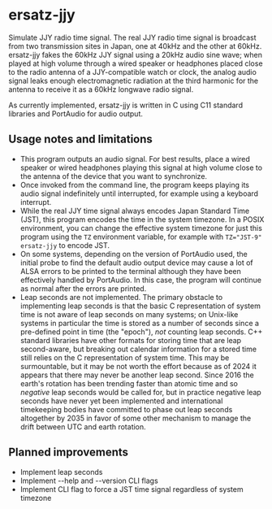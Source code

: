 # ersatz-jjy

Simulate JJY radio time signal. The real JJY radio time signal is broadcast
from two transmission sites in Japan, one at 40kHz and the other at 60kHz.
ersatz-jjy fakes the 60kHz JJY signal using a 20kHz audio sine wave; when played
at high volume through a wired speaker or headphones placed close to the radio
antenna of a JJY-compatible watch or clock, the analog audio signal leaks enough
electromagnetic radiation at the third harmonic for the antenna to receive it as
a 60kHz longwave radio signal.

As currently implemented, ersatz-jjy is written in C using C11 standard
libraries and PortAudio for audio output.

## Usage notes and limitations
* This program outputs an audio signal. For best results, place a wired speaker
  or wired headphones playing this signal at high volume close to the antenna
  of the device that you want to synchronize.
* Once invoked from the command line, the program keeps playing its audio signal
  indefinitely until interrupted, for example using a keyboard interrupt.
* While the real JJY time signal always encodes Japan Standard Time (JST), this
  program encodes the time in the system timezone. In a POSIX environment, you
  can change the effective system timezone for just this program using the `TZ`
  environment variable, for example with `TZ="JST-9" ersatz-jjy` to encode JST.
* On some systems, depending on the version of PortAudio used, the initial probe
  to find the default audio output device may cause a lot of ALSA errors to be
  printed to the terminal although they have been effectively handled by
  PortAudio. In this case, the program will continue as normal after the errors
  are printed.
* Leap seconds are not implemented. The primary obstacle to implementing leap
  seconds is that the basic C representation of system time is not aware of leap
  seconds on many systems; on Unix-like systems in particular the time is stored
  as a number of seconds since a pre-defined point in time (the "epoch"), _not_
  counting leap seconds. C++ standard libraries have other formats for storing
  time that are leap second-aware, but breaking out calendar information for a
  stored time still relies on the C representation of system time. This may be
  surmountable, but it may be not worth the effort because as of 2024 it appears
  that there may never be another leap second. Since 2016 the earth's rotation
  has been trending faster than atomic time and so _negative_ leap seconds would
  be called for, but in practice negative leap seconds have never yet been
  implemented and international timekeeping bodies have committed to phase out
  leap seconds altogether by 2035 in favor of some other mechanism to manage the
  drift between UTC and earth rotation.

## Planned improvements

* Implement leap seconds
* Implement --help and --version CLI flags
* Implement CLI flag to force a JST time signal regardless of system timezone
